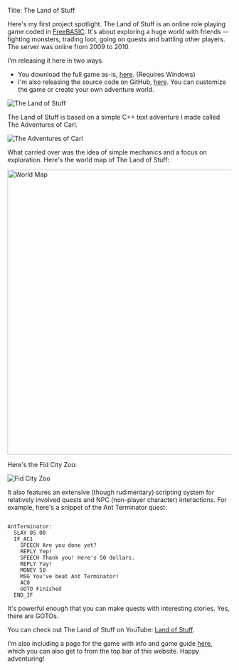 Title: The Land of Stuff

Here's my first project spotlight. The Land of Stuff is an online role playing game coded in [FreeBASIC](http://freebasic.net). It's about exploring a huge world with friends -- fighting monsters, trading loot, going on quests and battling other players. The server was online from 2009 to 2010.

I'm releasing it here in two ways.

* You download the full game as-is, [here](http://wanganzhou.com/downloads/land-of-stuff.zip). (Requires Windows)
* I'm also releasing the source code on GitHub, [here](https://github.com/losmmorpg/land-of-stuff). You can customize the game or create your own adventure world.

![The Land of Stuff](http://wanganzhou.com/images/los/people.png)

The Land of Stuff is based on a simple C++ text adventure I made called The Adventures of Carl.

![The Adventures of Carl](http://wanganzhou.com/images/los/carl.png)

What carried over was the idea of simple mechanics and a focus on exploration.
Here's the world map of The Land of Stuff:

<img src="http://wanganzhou.com/images/los/map.png" alt="World Map" style="width: 640px;"/>

Here's the Fid City Zoo:

![Fid City Zoo](http://wanganzhou.com/images/los/screen15.png)

It also features an extensive (though rudimentary) scripting system for relatively involved quests and NPC (non-player character) interactions. For example, here's a snippet of the Ant Terminator quest:
<pre><code class="nohighlight">
AntTerminator:
  SLAY 05 00
  IF_AC1
    SPEECH Are you done yet?
    REPLY Yep!
    SPEECH Thank you! Here's 50 dollars.
    REPLY Yay!
    MONEY 50
    MSG You've beat Ant Terminator!
    AC0
    GOTO Finished
  END_IF
</code></pre>
It's powerful enough that you can make quests with interesting stories. Yes, there are GOTOs.

You can check out The Land of Stuff on YouTube: [Land of Stuff](https://www.youtube.com/playlist?list=PLC03806BA687F460A).

I'm also including a page for the game with info and game guide [here](http://wanganzhou.com/land-of-stuff.html), which you can also get to from the top bar of this website. Happy adventuring!